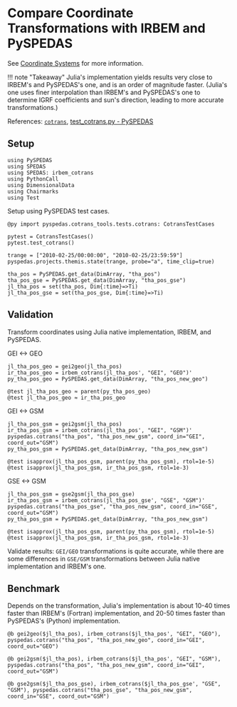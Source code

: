 # Compare Coordinate Transformations with IRBEM and PySPEDAS

See [Coordinate Systems](../explanations/coords.md) for more information.


!!! note "Takeaway"
    Julia's implementation yields results very close to IRBEM's and PySPEDAS's one, and is an order of magnitude faster. (Julia's one uses finer interpolation than IRBEM's and PySPEDAS's one to determine IGRF coefficients and sun's direction, leading to more accurate transformations.)

References: [`cotrans`](@ref), [test_cotrans.py - PySPEDAS](https://github.com/spedas/pyspedas/blob/master/pyspedas/cotrans_tools/tests/cotrans.py)

## Setup


```@example coords
using PySPEDAS
using SPEDAS
using SPEDAS: irbem_cotrans
using PythonCall
using DimensionalData
using Chairmarks
using Test
```

Setup using PySPEDAS test cases.

```@example coords
@py import pyspedas.cotrans_tools.tests.cotrans: CotransTestCases

pytest = CotransTestCases()
pytest.test_cotrans()

trange = ["2010-02-25/00:00:00", "2010-02-25/23:59:59"]
pyspedas.projects.themis.state(trange, probe="a", time_clip=true)

tha_pos = PySPEDAS.get_data(DimArray, "tha_pos")
tha_pos_gse = PySPEDAS.get_data(DimArray, "tha_pos_gse")
jl_tha_pos = set(tha_pos, Dim{:time}=>Ti)
jl_tha_pos_gse = set(tha_pos_gse, Dim{:time}=>Ti)
```

## Validation

Transform coordinates using Julia native implementation, IRBEM, and PySPEDAS.

GEI <-> GEO

```@example coords
jl_tha_pos_geo = gei2geo(jl_tha_pos)
ir_tha_pos_geo = irbem_cotrans(jl_tha_pos', "GEI", "GEO")'
py_tha_pos_geo = PySPEDAS.get_data(DimArray, "tha_pos_new_geo")

@test jl_tha_pos_geo ≈ parent(py_tha_pos_geo)
@test jl_tha_pos_geo ≈ ir_tha_pos_geo
```

GEI <-> GSM

```@example coords
jl_tha_pos_gsm = gei2gsm(jl_tha_pos)
ir_tha_pos_gsm = irbem_cotrans(jl_tha_pos', "GEI", "GSM")'
pyspedas.cotrans("tha_pos", "tha_pos_new_gsm", coord_in="GEI", coord_out="GSM")
py_tha_pos_gsm = PySPEDAS.get_data(DimArray, "tha_pos_new_gsm")

@test isapprox(jl_tha_pos_gsm, parent(py_tha_pos_gsm), rtol=1e-5)
@test isapprox(jl_tha_pos_gsm, ir_tha_pos_gsm, rtol=1e-3)
```

GSE <-> GSM

```@example coords
jl_tha_pos_gsm = gse2gsm(jl_tha_pos_gse)
ir_tha_pos_gsm = irbem_cotrans(jl_tha_pos_gse', "GSE", "GSM")'
pyspedas.cotrans("tha_pos_gse", "tha_pos_new_gsm", coord_in="GSE", coord_out="GSM")
py_tha_pos_gsm = PySPEDAS.get_data(DimArray, "tha_pos_new_gsm")

@test isapprox(jl_tha_pos_gsm, parent(py_tha_pos_gsm), rtol=1e-5)
@test isapprox(jl_tha_pos_gsm, ir_tha_pos_gsm, rtol=1e-3)
```


Validate results: `GEI/GEO` transformations is quite accurate, while there are some differences in `GSE/GSM` transformations between Julia native implementation and IRBEM's one.

## Benchmark

Depends on the transformation, Julia's implementation is about 10-40 times faster than IRBEM's (Fortran) implementation, and 20-50 times faster than PySPEDAS's (Python) implementation.

```@example coords
@b gei2geo($jl_tha_pos), irbem_cotrans($jl_tha_pos', "GEI", "GEO"), pyspedas.cotrans("tha_pos", "tha_pos_new_geo", coord_in="GEI", coord_out="GEO")
```

```@example coords
@b gei2gsm($jl_tha_pos), irbem_cotrans($jl_tha_pos', "GEI", "GSM"), pyspedas.cotrans("tha_pos", "tha_pos_new_gsm", coord_in="GEI", coord_out="GSM")
```

```@example coords
@b gse2gsm($jl_tha_pos_gse), irbem_cotrans($jl_tha_pos_gse', "GSE", "GSM"), pyspedas.cotrans("tha_pos_gse", "tha_pos_new_gsm", coord_in="GSE", coord_out="GSM")
```